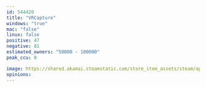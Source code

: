 ```yaml
---
id: 544420
title: "VRCapture"
windows: "true"
mac: "false"
linux: false
positive: 47
negative: 81
estimated_owners: "50000 - 100000"
peak_ccu: 0

image: https://shared.akamai.steamstatic.com/store_item_assets/steam/apps/544420/header.jpg?t=1495679285
opinions:
---
```

